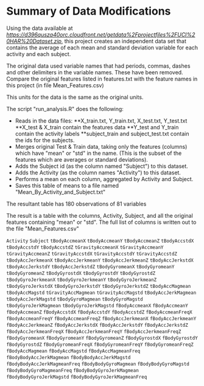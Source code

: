# Summary of Data Modifications

Using the data available at _https://d396qusza40orc.cloudfront.net/getdata%2Fprojectfiles%2FUCI%20HAR%20Dataset.zip_, 
this project creates an independent data set that contains the average of each mean and standard deviation variable for each activity and each subject.

The original data used variable names that had periods, commas, dashes and other delimiters in the variable names. These have been removed.
Compare the original features listed in features.txt with the feature names in this project (in file Mean_Features.csv)

This units for the data is the same as the original units.

The script "run_analysis.R" does the following:

* Reads in the data files: 
**X_train.txt, Y_train.txt, X_test.txt, Y_test.txt
**X_test & X_train contain the features data 
**Y_test and Y_train contain the activity labels
**subject_train and subject_test.txt contain the ids for the subjects.
* Merges original Test & Train data, taking only the features (columns) which have "mean" or "std" in the name.  (This is the subset of the features which are averages or standard deviations).
* Adds the Subject id (as the column named "Subject") to this dataset.
* Adds the Activity (as the column names "Activity") to this dataset.
* Performs a mean on each column, aggregated by Activity and Subject.
* Saves this table of means to a file named "Mean_By_Activity_and_Subject.txt"

The resultant table has 180 observations of 81 variables

The result is a table with the columns, Activity, Subject, and all the original features containing "mean" or "std". 
The full list of columns is written out to the file "Mean_Features.csv"


`Activity`
`Subject`
`tBodyAccmeanX`
`tBodyAccmeanY`
`tBodyAccmeanZ`
`tBodyAccstdX`
`tBodyAccstdY`
`tBodyAccstdZ`
`tGravityAccmeanX`
`tGravityAccmeanY`
`tGravityAccmeanZ`
`tGravityAccstdX`
`tGravityAccstdY`
`tGravityAccstdZ`
`tBodyAccJerkmeanX`
`tBodyAccJerkmeanY`
`tBodyAccJerkmeanZ`
`tBodyAccJerkstdX`
`tBodyAccJerkstdY`
`tBodyAccJerkstdZ`
`tBodyGyromeanX`
`tBodyGyromeanY`
`tBodyGyromeanZ`
`tBodyGyrostdX`
`tBodyGyrostdY`
`tBodyGyrostdZ`
`tBodyGyroJerkmeanX`
`tBodyGyroJerkmeanY`
`tBodyGyroJerkmeanZ`
`tBodyGyroJerkstdX`
`tBodyGyroJerkstdY`
`tBodyGyroJerkstdZ`
`tBodyAccMagmean`
`tBodyAccMagstd`
`tGravityAccMagmean`
`tGravityAccMagstd`
`tBodyAccJerkMagmean`
`tBodyAccJerkMagstd`
`tBodyGyroMagmean`
`tBodyGyroMagstd`
`tBodyGyroJerkMagmean`
`tBodyGyroJerkMagstd`
`fBodyAccmeanX`
`fBodyAccmeanY`
`fBodyAccmeanZ`
`fBodyAccstdX`
`fBodyAccstdY`
`fBodyAccstdZ`
`fBodyAccmeanFreqX`
`fBodyAccmeanFreqY`
`fBodyAccmeanFreqZ`
`fBodyAccJerkmeanX`
`fBodyAccJerkmeanY`
`fBodyAccJerkmeanZ`
`fBodyAccJerkstdX`
`fBodyAccJerkstdY`
`fBodyAccJerkstdZ`
`fBodyAccJerkmeanFreqX`
`fBodyAccJerkmeanFreqY`
`fBodyAccJerkmeanFreqZ`
`fBodyGyromeanX`
`fBodyGyromeanY`
`fBodyGyromeanZ`
`fBodyGyrostdX`
`fBodyGyrostdY`
`fBodyGyrostdZ`
`fBodyGyromeanFreqX`
`fBodyGyromeanFreqY`
`fBodyGyromeanFreqZ`
`fBodyAccMagmean`
`fBodyAccMagstd`
`fBodyAccMagmeanFreq`
`fBodyBodyAccJerkMagmean`
`fBodyBodyAccJerkMagstd`
`fBodyBodyAccJerkMagmeanFreq`
`fBodyBodyGyroMagmean`
`fBodyBodyGyroMagstd`
`fBodyBodyGyroMagmeanFreq`
`fBodyBodyGyroJerkMagmean`
`fBodyBodyGyroJerkMagstd`
`fBodyBodyGyroJerkMagmeanFreq`
